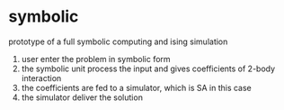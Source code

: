 # symbolic
prototype of a full symbolic computing and ising simulation
1. user enter the problem in symbolic form
2. the symbolic unit process the input and gives coefficients of 2-body interaction
3. the coefficients are fed to a simulator, which is SA in this case
4. the simulator deliver the solution
